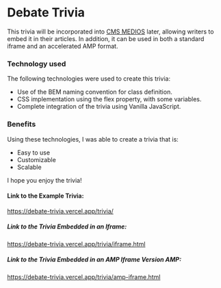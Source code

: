 # Debate Trivia

This trivia will be incorporated into [CMS MEDIOS](https://www.bluestack.la/) later, allowing writers to embed it in their articles. In addition, it can be used in both a standard iframe and an accelerated AMP format.

### Technology used

The following technologies were used to create this trivia:

- Use of the BEM naming convention for class definition.
- CSS implementation using the flex property, with some variables.
- Complete integration of the trivia using Vanilla JavaScript.

### Benefits

Using these technologies, I was able to create a trivia that is:

- Easy to use
- Customizable
- Scalable

I hope you enjoy the trivia!

#### Link to the Example Trivia:

https://debate-trivia.vercel.app/trivia/

##### Link to the Trivia Embedded in an Iframe:

https://debate-trivia.vercel.app/trivia/iframe.html

##### Link to the Trivia Embedded in an AMP Iframe Version AMP:

https://debate-trivia.vercel.app/trivia/amp-iframe.html
